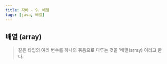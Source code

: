 ```yaml
---
title: 자바 - 9. 배열
tags: [java, 배열]
---
```


## 배열 (array)

> 같은 타입의 여러 변수를 하나의 묶음으로 다루는 것을 '배열(array) 이라고 한다.
